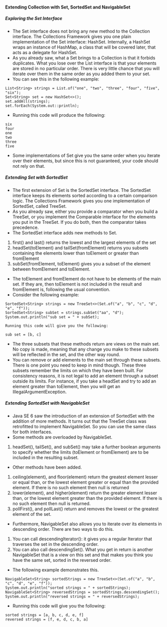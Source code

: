 #### Extending Collection with Set, SortedSet and NavigableSet
##### Exploring the Set Interface
* The Set interface does not bring any new method to the Collection interface. The Collections Framework gives you one plain implementation of the Set interface: HashSet. Internally, a HashSet wraps an instance of HashMap, a class that will be covered later, that acts as a delegate for HashSet. 
* As you already saw, what a Set brings to a Collection is that it forbids duplicates. What you lose over the List interface is that your elements are stored in no particular order. There is very little chance that you will iterate over them in the same order as you added them to your set. 
* You can see this in the following example:
```
List<String> strings = List.of("one", "two", "three", "four", "five", "six");
Set<String> set = new HashSet<>();
set.addAll(strings);
set.forEach(System.out::println);
```
* Running this code will produce the following:
```
six
four
one
two
three
five
```
* Some implementations of Set give you the same order when you iterate over their elements, but since this is not guaranteed, your code should not rely on that.
##### Extending Set with SortedSet
* The first extension of Set is the SortedSet interface. The SortedSet interface keeps its elements sorted according to a certain comparison logic. The Collections Framework gives you one implementation of SortedSet, called TreeSet. 
* As you already saw, either you provide a comparator when you build a TreeSet, or you implement the Comparable interface for the elements you put in the TreeSet. If you do both, then the comparator takes precedence. 
* The SortedSet interface adds new methods to Set.
1. first() and last() returns the lowest and the largest elements of the set 
2. headSet(toElement) and tailSet(fromElement) returns you subsets containing the elements lower than toElement or greater than fromElement 
3. subSet(fromElement, toElement) gives you a subset of the element between fromElement and toElement.
* The toElement and fromElement do not have to be elements of the main set. If they are, then toElement is not included in the result and fromElement is, following the usual convention.
* Consider the following example:
```
SortedSet<String> strings = new TreeSet<>(Set.of("a", "b", "c", "d", "e", "f"));
SortedSet<String> subSet = strings.subSet("aa", "d");
System.out.println("sub set = " + subSet);

Running this code will give you the following:

sub set = [b, c]
```
* The three subsets that these methods return are views on the main set. No copy is made, meaning that any change you make to these subsets will be reflected in the set, and the other way round. 
* You can remove or add elements to the main set through these subsets. There is one point you need to keep in mind though. These three subsets remember the limits on which they have been built. For consistency reasons, it is not legal to add an element through a subset outside its limits. For instance, if you take a headSet and try to add an element greater than toElement, then you will get an IllegalArgumentException.
##### Extending SortedSet with NavigableSet
* Java SE 6 saw the introduction of an extension of SortedSet with the addition of more methods. It turns out that the TreeSet class was retrofitted to implement NavigableSet. So you can use the same class for both interfaces. 
* Some methods are overloaded by NavigableSet.
1. headSet(), tailSet(), and subSet() may take a further boolean arguments to specify whether the limits (toElement or fromElement) are to be included in the resulting subset.
* Other methods have been added.
1. ceiling(element), and floor(element) return the greatest element lesser or equal than, or the lowest element greater or equal than the provided element. If there is no such element then null is returned 
2. lower(element), and higher(element) return the greater element lesser than, or the lowest element greater than the provided element. If there is no such element then null is returned. 
3. pollFirst(), and pollLast() return and removes the lowest or the greatest element of the set.
* Furthermore, NavigableSet also allows you to iterate over its elements in descending order. There are two ways to do this.
1. You can call descendingIterator(): it gives you a regular Iterator that traverses the set in the descending order. 
2. You can also call descendingSet(). What you get in return is another NavigableSet that is a view on this set and that makes you think you have the same set, sorted in the reversed order.
* The following example demonstrates this.
```
NavigableSet<String> sortedStrings = new TreeSet<>(Set.of("a", "b", "c", "d", "e", "f"));
System.out.println("sorted strings = " + sortedStrings);
NavigableSet<String> reversedStrings = sortedStrings.descendingSet();
System.out.println("reversed strings = " + reversedStrings);
```
* Running this code will give you the following:
```
sorted strings = [a, b, c, d, e, f]
reversed strings = [f, e, d, c, b, a]
```